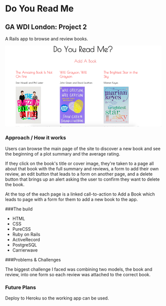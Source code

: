 # Do You Read Me

## GA WDI London: Project 2

A Rails app to browse and review books.

![](https://github.com/CarrylSorene/ga-project-two/blob/master/bookapp.tiff)

### Approach / How it works

Users can browse the main page of the site to discover a new book and see the beginning of a plot summary and the average rating.

If they click on the book's title or cover image, they're taken to a page all about that book with the full summary and reviews, a form to add their own review, an edit button that leads to a form on another page, and a delete button that brings up an alert asking the user to confirm they want to delete the book.

At the top of the each page is a linked call-to-action to Add a Book which leads to page with a form for them to add a new book to the app.

###The build

* HTML
* CSS
* PureCSS
* Ruby on Rails
* ActiveRecord
* PostgreSQL
* Carrierwave

###Problems & Challenges

The biggest challenge I faced was combining two models, the book and review, into one form so each review was attached to the correct book.

### Future Plans

Deploy to Heroku so the working app can be used.
